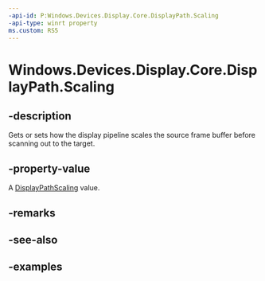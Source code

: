 ```yaml
---
-api-id: P:Windows.Devices.Display.Core.DisplayPath.Scaling
-api-type: winrt property
ms.custom: RS5
---
```


<!-- Property syntax.
public DisplayPathScaling Scaling { get;  set; }
-->

# Windows.Devices.Display.Core.DisplayPath.Scaling

## -description
Gets or sets how the display pipeline scales the source frame buffer before scanning out to the target.

## -property-value
A [DisplayPathScaling](displaypathscaling.md) value.

## -remarks

## -see-also

## -examples
